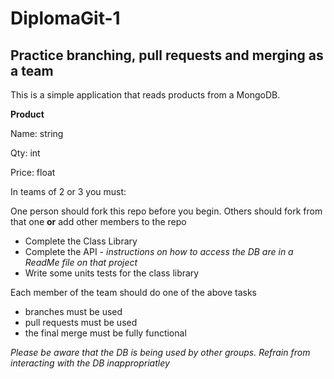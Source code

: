 # DiplomaGit-1

## Practice branching, pull requests and merging as a team

This is a simple application that reads products from a MongoDB.

**Product**

Name: string

Qty: int

Price: float

In teams of 2 or 3 you must:

One person should fork this repo before you begin.  Others should fork from that one **or** add other members to the repo
- Complete the Class Library
- Complete the API - _instructions on how to access the DB are in a ReadMe file on that project_
- Write some units tests for the class library

Each member of the team should do one of the above tasks
- branches must be used
- pull requests must be used
- the final merge must be fully functional


_Please be aware that the DB is being used by other groups.  Refrain from interacting with the DB inappropriatley_
